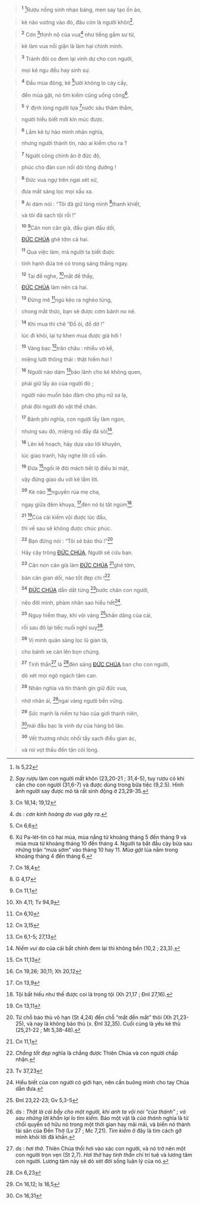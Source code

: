 > <sup><b>1</b></sup> [^1@-d6305a3f-c393-4168-8d91-ec75cb4f80e4]Rượu nồng sinh nhạo báng, men say tạo ồn ào,
>


> kẻ nào vướng vào đó, đâu còn là người khôn[^1-d6305a3f-c393-4168-8d91-ec75cb4f80e4].
>


> <sup><b>2</b></sup> Cơn [^2@-d6305a3f-c393-4168-8d91-ec75cb4f80e4]thịnh nộ của vua[^2-d6305a3f-c393-4168-8d91-ec75cb4f80e4] như tiếng gầm sư tử,
>


> kẻ làm vua nổi giận là làm hại chính mình.
>


> <sup><b>3</b></sup> Tránh đôi co đem lại vinh dự cho con người,
>


> mọi kẻ ngu đều hay sinh sự.
>


> <sup><b>4</b></sup> Đầu mùa đông, kẻ [^3@-d6305a3f-c393-4168-8d91-ec75cb4f80e4]lười không lo cày cấy,
>


> đến mùa gặt, nó tìm kiếm cũng uổng công[^3-d6305a3f-c393-4168-8d91-ec75cb4f80e4].
>


> <sup><b>5</b></sup> Ý định lòng người tựa [^4@-d6305a3f-c393-4168-8d91-ec75cb4f80e4]nước sâu thăm thẳm,
>


> người hiểu biết mới kín múc được.
>


> <sup><b>6</b></sup> Lắm kẻ tự hào mình nhân nghĩa,
>


> nhưng người thành tín, nào ai kiếm cho ra ?
>


> <sup><b>7</b></sup> Người công chính ăn ở đức độ,
>


> phúc cho đàn con nối dõi tông đường !
>


> <sup><b>8</b></sup> Đức vua ngự trên ngai xét xử,
>


> đưa mắt sàng lọc mọi xấu xa.
>


> <sup><b>9</b></sup> Ai dám nói : “Tôi đã giữ lòng mình [^5@-d6305a3f-c393-4168-8d91-ec75cb4f80e4]thanh khiết,
>


> và tôi đã sạch tội rồi !”
>


> <sup><b>10</b></sup> [^6@-d6305a3f-c393-4168-8d91-ec75cb4f80e4]Cân non cân già, đấu gian đấu dối,
>


> [ĐỨC CHÚA]() ghê tởm cả hai.
>


> <sup><b>11</b></sup> Qua việc làm, mà người ta biết được
>


> tính hạnh đứa trẻ có trong sáng thẳng ngay.
>


> <sup><b>12</b></sup> Tai để nghe, [^7@-d6305a3f-c393-4168-8d91-ec75cb4f80e4]mắt để thấy,
>


> [ĐỨC CHÚA]() làm nên cả hai.
>


> <sup><b>13</b></sup> Đừng mê [^8@-d6305a3f-c393-4168-8d91-ec75cb4f80e4]ngủ kẻo ra nghèo túng,
>


> chong mắt thức, bạn sẽ được cơm bánh no nê.
>


> <sup><b>14</b></sup> Khi mua thì chê “Đồ ôi, đồ dở !”
>


> lúc đi khỏi, lại tự khen mua được giá hời !
>


> <sup><b>15</b></sup> Vàng bạc [^9@-d6305a3f-c393-4168-8d91-ec75cb4f80e4]trân châu : nhiều vô kể,
>


> miệng lưỡi thông thái : thật hiếm hoi !
>


> <sup><b>16</b></sup> Người nào dám [^10@-d6305a3f-c393-4168-8d91-ec75cb4f80e4]bảo lãnh cho kẻ không quen,
>


> phải giữ lấy áo của người đó ;
>


> người nào muốn bảo đảm cho phụ nữ xa lạ,
>


> phải đòi người đó vật thế chân.
>


> <sup><b>17</b></sup> Bánh phi nghĩa, con người lấy làm ngon,
>


> nhưng sau đó, miệng nó đầy đá sỏi[^4-d6305a3f-c393-4168-8d91-ec75cb4f80e4].
>


> <sup><b>18</b></sup> Lên kế hoạch, hãy dựa vào lời khuyên,
>


> lúc giao tranh, hãy nghe lời cố vấn.
>


> <sup><b>19</b></sup> Đứa [^11@-d6305a3f-c393-4168-8d91-ec75cb4f80e4]ngồi lê đôi mách tiết lộ điều bí mật,
>


> vậy đừng giao du với kẻ lắm lời.
>


> <sup><b>20</b></sup> Kẻ nào [^12@-d6305a3f-c393-4168-8d91-ec75cb4f80e4]nguyền rủa mẹ cha,
>


> ngay giữa đêm khuya, [^13@-d6305a3f-c393-4168-8d91-ec75cb4f80e4]đèn nó bị tắt ngúm[^5-d6305a3f-c393-4168-8d91-ec75cb4f80e4].
>


> <sup><b>21</b></sup> [^14@-d6305a3f-c393-4168-8d91-ec75cb4f80e4]Của cải kiếm vội được lúc đầu,
>


> thì về sau sẽ không được chúc phúc.
>


> <sup><b>22</b></sup> Bạn đừng nói : “Tôi sẽ báo thù !”[^6-d6305a3f-c393-4168-8d91-ec75cb4f80e4]
>


> Hãy cậy trông [ĐỨC CHÚA](), Người sẽ cứu bạn.
>


> <sup><b>23</b></sup> Cân non cân già làm [ĐỨC CHÚA]() [^15@-d6305a3f-c393-4168-8d91-ec75cb4f80e4]ghê tởm,
>


> bàn cân gian dối, nào tốt đẹp chi ![^7-d6305a3f-c393-4168-8d91-ec75cb4f80e4]
>


> <sup><b>24</b></sup> [ĐỨC CHÚA]() dẫn dắt từng [^16@-d6305a3f-c393-4168-8d91-ec75cb4f80e4]bước chân con người,
>


> nẻo đời mình, phàm nhân sao hiểu hết[^8-d6305a3f-c393-4168-8d91-ec75cb4f80e4].
>


> <sup><b>25</b></sup> Nguy hiểm thay, khi vội vàng [^17@-d6305a3f-c393-4168-8d91-ec75cb4f80e4]khấn dâng của cải,
>


> rồi sau đó lại tiếc nuối nghĩ suy[^9-d6305a3f-c393-4168-8d91-ec75cb4f80e4].
>


> <sup><b>26</b></sup> Vị minh quân sàng lọc lũ gian tà,
>


> cho bánh xe cán lên bọn chúng.
>


> <sup><b>27</b></sup> Tinh thần[^10-d6305a3f-c393-4168-8d91-ec75cb4f80e4] là [^18@-d6305a3f-c393-4168-8d91-ec75cb4f80e4]đèn sáng [ĐỨC CHÚA]() ban cho con người,
>


> dò xét mọi ngõ ngách tâm can.
>


> <sup><b>28</b></sup> Nhân nghĩa và tín thành gìn giữ đức vua,
>


> nhờ nhân ái, [^19@-d6305a3f-c393-4168-8d91-ec75cb4f80e4]ngai vàng người bền vững.
>


> <sup><b>29</b></sup> Sức mạnh là niềm tự hào của giới thanh niên,
>


> [^20@-d6305a3f-c393-4168-8d91-ec75cb4f80e4]mái đầu bạc là vinh dự của hàng bô lão.
>


> <sup><b>30</b></sup> Vết thương nhức nhối tẩy sạch điều gian ác,
>


> và roi vọt thấu đến tận cõi lòng.
>

[^1-d6305a3f-c393-4168-8d91-ec75cb4f80e4]: *Say rượu* làm con người mất khôn (23,20-21 ; 31,4-5), tuy rượu có khi cần cho con người (31,6-7) và được dùng trong bữa tiệc (9,2.5). Hình ảnh người say được mô tả rất sinh động ở 23,29-35.
[^2-d6305a3f-c393-4168-8d91-ec75cb4f80e4]: ds : *cơn kinh hoàng do vua gây ra*.
[^3-d6305a3f-c393-4168-8d91-ec75cb4f80e4]: Xứ Pa-lét-tin có hai mùa, mùa nắng từ khoảng tháng 5 đến tháng 9 và mùa mưa từ khoảng tháng 10 đến tháng 4. Người ta bắt đầu cày bừa sau những trận “mưa sớm” vào tháng 10 hay 11. *Mùa gặt* lúa nằm trong khoảng tháng 4 đến tháng 6.
[^4-d6305a3f-c393-4168-8d91-ec75cb4f80e4]: *Niềm vui* do của cải bất chính đem lại thì không bền (10,2 ; 23,3).
[^5-d6305a3f-c393-4168-8d91-ec75cb4f80e4]: Tội bất hiếu như thế được coi là trọng tội (Xh 21,17 ; Đnl 27,16).
[^6-d6305a3f-c393-4168-8d91-ec75cb4f80e4]: Từ chỗ báo thù vô hạn (St 4,24) đến chỗ “mắt đền mắt” thôi (Xh 21,23-25), và nay là không báo thù (x. Đnl 32,35). Cuối cùng là yêu kẻ thù (25,21-22 ; Mt 5,38-48).
[^7-d6305a3f-c393-4168-8d91-ec75cb4f80e4]: *Chẳng tốt đẹp* nghĩa là chẳng được Thiên Chúa và con người chấp nhận.
[^8-d6305a3f-c393-4168-8d91-ec75cb4f80e4]: Hiểu biết của con người có giới hạn, nên cần buông mình cho tay Chúa dẫn đưa.
[^9-d6305a3f-c393-4168-8d91-ec75cb4f80e4]: ds : *Thật là cái bẫy cho một người, khi anh ta vội nói “của thánh” ; và sau những lời khấn lại lo tìm kiếm*. Bảo một vật là *của thánh* nghĩa là từ chối quyền sở hữu nó trong một thời gian hay mãi mãi, và biến nó thành tài sản của Đền Thờ (Lv 27 ; Mc 7,21). *Tìm kiếm* ở đây là tìm cách gỡ mình khỏi lời đã khấn.
[^10-d6305a3f-c393-4168-8d91-ec75cb4f80e4]: ds : *hơi thở*. Thiên Chúa thổi hơi vào xác con người, và nó trở nên một con người trọn vẹn (St 2,7). *Hơi thở* hay *tinh thần* chỉ trí tuệ và lương tâm con người. Lương tâm này sẽ dò xét đời sống luân lý của nó.
[^1@-d6305a3f-c393-4168-8d91-ec75cb4f80e4]: Is 5,22
[^2@-d6305a3f-c393-4168-8d91-ec75cb4f80e4]: Cn 16,14; 19,12
[^3@-d6305a3f-c393-4168-8d91-ec75cb4f80e4]: Cn 6,6
[^4@-d6305a3f-c393-4168-8d91-ec75cb4f80e4]: Cn 18,4
[^5@-d6305a3f-c393-4168-8d91-ec75cb4f80e4]: G 4,17
[^6@-d6305a3f-c393-4168-8d91-ec75cb4f80e4]: Cn 11,1
[^7@-d6305a3f-c393-4168-8d91-ec75cb4f80e4]: Xh 4,11; Tv 94,9
[^8@-d6305a3f-c393-4168-8d91-ec75cb4f80e4]: Cn 6,10
[^9@-d6305a3f-c393-4168-8d91-ec75cb4f80e4]: Cn 3,15
[^10@-d6305a3f-c393-4168-8d91-ec75cb4f80e4]: Cn 6,1-5; 27,13
[^11@-d6305a3f-c393-4168-8d91-ec75cb4f80e4]: Cn 11,13
[^12@-d6305a3f-c393-4168-8d91-ec75cb4f80e4]: Cn 19,26; 30,11; Xh 20,12
[^13@-d6305a3f-c393-4168-8d91-ec75cb4f80e4]: Cn 13,9
[^14@-d6305a3f-c393-4168-8d91-ec75cb4f80e4]: Cn 13,11
[^15@-d6305a3f-c393-4168-8d91-ec75cb4f80e4]: Cn 11,1
[^16@-d6305a3f-c393-4168-8d91-ec75cb4f80e4]: Tv 37,23
[^17@-d6305a3f-c393-4168-8d91-ec75cb4f80e4]: Đnl 23,22-23; Gv 5,3-5
[^18@-d6305a3f-c393-4168-8d91-ec75cb4f80e4]: Cn 6,23
[^19@-d6305a3f-c393-4168-8d91-ec75cb4f80e4]: Cn 16,12; Is 16,5
[^20@-d6305a3f-c393-4168-8d91-ec75cb4f80e4]: Cn 16,31